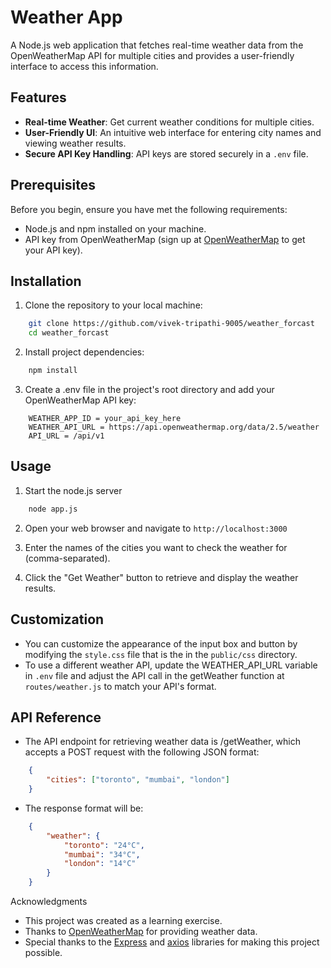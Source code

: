 # Weather App

A Node.js web application that fetches real-time weather data from the OpenWeatherMap API for multiple cities and provides a user-friendly interface to access this information.

## Features

- **Real-time Weather**: Get current weather conditions for multiple cities.
- **User-Friendly UI**: An intuitive web interface for entering city names and viewing weather results.
- **Secure API Key Handling**: API keys are stored securely in a `.env` file.

## Prerequisites

Before you begin, ensure you have met the following requirements:

- Node.js and npm installed on your machine.
- API key from OpenWeatherMap (sign up at [OpenWeatherMap](https://openweathermap.org/) to get your API key).

## Installation

1. Clone the repository to your local machine:
```bash
    git clone https://github.com/vivek-tripathi-9005/weather_forcast
    cd weather_forcast
 ```

2. Install project dependencies:
```bash
    npm install
```

3. Create a .env file in the project's root directory and add your OpenWeatherMap API key:
```env
    WEATHER_APP_ID = your_api_key_here
    WEATHER_API_URL = https://api.openweathermap.org/data/2.5/weather
    API_URL = /api/v1
```
## Usage

1. Start the node.js server
```bash
    node app.js
```

2. Open your web browser and navigate to `http://localhost:3000`

3. Enter the names of the cities you want to check the weather for (comma-separated).

4. Click the "Get Weather" button to retrieve and display the weather results.

## Customization

- You can customize the appearance of the input box and button by modifying the `style.css` file that is the  in the `public/css` directory.
- To use a different weather API, update the WEATHER_API_URL variable in `.env` file  and adjust the API call in the getWeather function at `routes/weather.js` to match your API's format.

## API Reference

- The API endpoint for retrieving weather data is /getWeather, which accepts a POST request with the following JSON format:
```json
    {
        "cities": ["toronto", "mumbai", "london"]
    }
```

- The response format will be:
```json
    {
        "weather": {
            "toronto": "24°C",
            "mumbai": "34°C",
            "london": "14°C"
        }
    }
```
Acknowledgments
- This project was created as a learning exercise.
- Thanks to [OpenWeatherMap](https://openweathermap.org/) for providing weather data.
- Special thanks to the [Express](https://expressjs.com/) and [axios](https://axios-http.com/) libraries for making this project possible.
